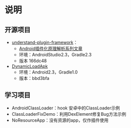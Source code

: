 # 说明

## 开源项目

- [understand-plugin-framework](https://github.com/tiann/understand-plugin-framework)：
	- [Android插件化原理解析系列文章](http://weishu.me/2016/01/28/understand-plugin-framework-overview/)
	- 环境：AndroidStudio2.3，Gradle2.3
	- 版本 166dc48
- [DynamicLoadApk](https://github.com/singwhatiwanna/dynamic-load-apk)
	- 环境：Android2.3，Gradle1.0
	- 版本：bbd3bfa

## 学习项目

- AndroidClassLoader：hook 安卓中的ClassLoader示例
- ClassLoaderFixDemo：利用DexElement修复Bug方法示例
- NoResourceApp：没有资源的app，仅作插件使用